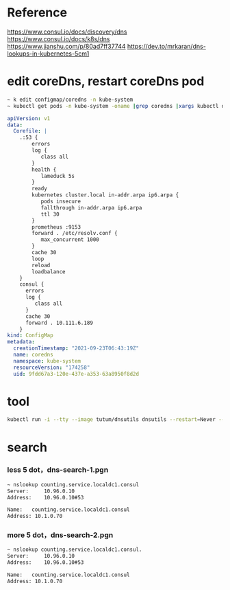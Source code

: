 # Reference
https://www.consul.io/docs/discovery/dns
https://www.consul.io/docs/k8s/dns
https://www.jianshu.com/p/80ad7ff37744
https://dev.to/mrkaran/dns-lookups-in-kubernetes-5cm1

# edit coreDns, restart coreDns pod  
```sh
~ k edit configmap/coredns -n kube-system
~ kubectl get pods -n kube-system -oname |grep coredns |xargs kubectl delete -n kube-system
```

```yml
apiVersion: v1
data:
  Corefile: |
    .:53 {
        errors
        log {
           class all
        }
        health {
           lameduck 5s
        }
        ready
        kubernetes cluster.local in-addr.arpa ip6.arpa {
           pods insecure
           fallthrough in-addr.arpa ip6.arpa
           ttl 30
        }
        prometheus :9153
        forward . /etc/resolv.conf {
           max_concurrent 1000
        }
        cache 30
        loop
        reload
        loadbalance
    }
    consul {
      errors
      log {
         class all
      }
      cache 30
      forward . 10.111.6.189
    }
kind: ConfigMap
metadata:
  creationTimestamp: "2021-09-23T06:43:19Z"
  name: coredns
  namespace: kube-system
  resourceVersion: "174258"
  uid: 9fdd67a3-120e-437e-a353-63a8950f8d2d
```

# tool
```sh
kubectl run -i --tty --image tutum/dnsutils dnsutils --restart=Never --rm /bin/sh
```

# search

### less 5 dot，dns-search-1.pgn
```sh
~ nslookup counting.service.localdc1.consul
Server:		10.96.0.10
Address:	10.96.0.10#53

Name:	counting.service.localdc1.consul
Address: 10.1.0.70
```

### more 5 dot，dns-search-2.pgn
```sh
~ nslookup counting.service.localdc1.consul.
Server:		10.96.0.10
Address:	10.96.0.10#53

Name:	counting.service.localdc1.consul
Address: 10.1.0.70
```